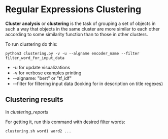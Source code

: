 # Regular Expressions Clustering

**Cluster analysis** or **clustering** is the task of grouping a set of objects 
in such a way that objects in the same cluster 
are more similar to each other according to some similarity function than to those in other clusters.

To run clustering do this:
```shell
python3 clustering.py -v -u --algname encoder_name --filter filter_word_for_input_data
```
- -u for update visualizations
- -v for verbose examples printing
- --algname: "bert" or "tf_idf"
- --filter for filtering input data (looking for in description on title regexes)

## Clustering results
In *clustering_reports*

For getting it, run this command with desired filter words:
```shell
clustering.sh word1 word2 ...
```